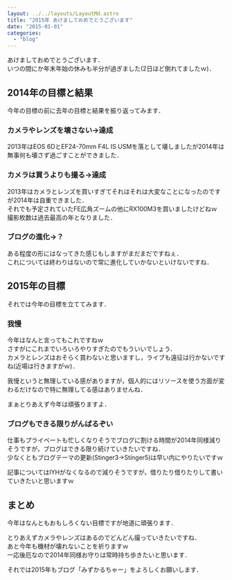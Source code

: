 ```yaml
---
layout: ../../layouts/LayoutMd.astro
title: "2015年 あけましておめでとうございます"
date: "2015-01-01"
categories: 
  - "blog"
---
```


あけましておめでとうございます．  
いつの間にか年末年始の休みも半分が過ぎました(2日ほど倒れてましたｗ)．

## 2014年の目標と結果

今年の目標の前に去年の目標と結果を振り返ってみます．

### カメラやレンズを壊さない→達成

2013年はEOS 6DとEF24-70mm F4L IS USMを落として壊しましたが2014年は無事何も壊さず過ごすことができました．

### カメラは買うよりも撮る→達成

2013年はカメラとレンズを買いすぎてそれはそれは大変なことになったのですが2014年は自重できました．  
それでも予定されていたFE広角ズームの他にRX100M3を買いましたけどねｗ  
撮影枚数は過去最高の年となりました．

### ブログの進化→？

ある程度の形にはなってきた感じもしますがまだまだですねぇ．  
これについては終わりはないので常に進化していかないといけないですね．

## 2015年の目標

それでは今年の目標を立ててみます．

### 我慢

今年はなんと言ってもこれですねｗ  
さすがにこれまでいろいろやりすぎたのでもういいでしょう．  
カメラとレンズはおそらく買わないと思いますし，ライブも遠征は行かないですね(近場は行きますがｗ)．

我慢というと無理している感がありますが，個人的にはリソースを使う方面が変わるだけなので特に無理してる感はありませんね．

まぁとりあえず今年は頑張りますよ．

### ブログもできる限りがんばるぞい

仕事もプライベートも忙しくなりそうでブログに割ける時間が2014年同様減りそうですが，ブログはできる限り続けていきたいですね．  
少なくともブログテーマの更新(Stinger3→Stinger5)は早い内にやりたいですｗ

記事についてはIYHがなくなるので減りそうですが，借りたり借りたりして書いていきたいと思いますｗ

## まとめ

今年はなんともおもしろくない目標ですが地道に頑張ります．

とりあえずカメラやレンズはあるのでどんどん撮っていきたいですね．  
あと今年も機材が壊れないことを祈りますｗ  
一応後厄なので2014年同様お守りは常時持ち歩きたいと思います．

それでは2015年もブログ「みずかるちゃー」をよろしくお願いします．
